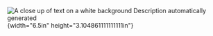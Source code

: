 ![A close up of text on a white background Description automatically
generated](.//media/start.png){width="6.5in"
height="3.104861111111111in"}
